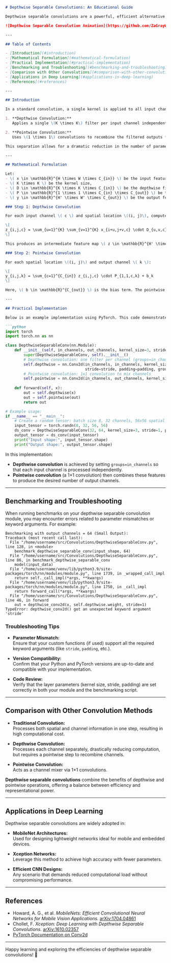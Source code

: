 ```markdown
# Depthwise Separable Convolutions: An Educational Guide

Depthwise separable convolutions are a powerful, efficient alternative to traditional convolution operations in deep neural networks. They decompose the standard convolution into two separate steps—a depthwise convolution and a pointwise convolution—to reduce computational cost and model size without sacrificing accuracy.

![Depthwise Separable Convolution Animation](https://github.com/ZaGrayWolf/Types_of_Convolutions/blob/main/Depthwise_Separable_Convolutions/depthwise-separable-convolution-animation-3x3-kernel.gif)

---

## Table of Contents

- [Introduction](#introduction)
- [Mathematical Formulation](#mathematical-formulation)
- [Practical Implementation](#practical-implementation)
- [Benchmarking and Troubleshooting](#benchmarking-and-troubleshooting)
- [Comparison with Other Convolutions](#comparison-with-other-convolutions)
- [Applications in Deep Learning](#applications-in-deep-learning)
- [References](#references)

---

## Introduction

In a standard convolution, a single kernel is applied to all input channels simultaneously, mixing both spatial and channel information in one step. **Depthwise separable convolutions** break this into two sequential operations:

1. **Depthwise Convolution:**  
   Applies a single \(K \times K\) filter per input channel independently, filtering spatial information.

2. **Pointwise Convolution:**  
   Uses \(1 \times 1\) convolutions to recombine the filtered outputs from the depthwise step across channels.

This separation allows for a dramatic reduction in the number of parameters and the amount of computation required, which is especially beneficial for mobile and embedded applications.

---

## Mathematical Formulation

Let:
- \( x \in \mathbb{R}^{H \times W \times C_{in}} \) be the input feature map,
- \( K \times K \) be the kernel size,
- \( D \in \mathbb{R}^{K \times K \times C_{in}} \) be the depthwise filter,
- \( P \in \mathbb{R}^{1 \times 1 \times C_{in} \times C_{out}} \) be the pointwise filter,
- \( y \in \mathbb{R}^{H' \times W' \times C_{out}} \) be the output feature map.

### Step 1: Depthwise Convolution

For each input channel \( c \) and spatial location \((i, j)\), compute:

\[
z_{i,j,c} = \sum_{u=1}^{K} \sum_{v=1}^{K} x_{i+u,j+v,c} \cdot D_{u,v,c}
\]

This produces an intermediate feature map \( z \in \mathbb{R}^{H' \times W' \times C_{in}} \).

### Step 2: Pointwise Convolution

For each spatial location \((i, j)\) and output channel \( k \):

\[
y_{i,j,k} = \sum_{c=1}^{C_{in}} z_{i,j,c} \cdot P_{1,1,c,k} + b_k
\]

Here, \( b \in \mathbb{R}^{C_{out}} \) is the bias term. The pointwise convolution recombines the channels, resulting in the final output.

---

## Practical Implementation

Below is an example implementation using PyTorch. This code demonstrates how to build a depthwise separable convolution module:

```python
import torch
import torch.nn as nn

class DepthwiseSeparableConv(nn.Module):
    def __init__(self, in_channels, out_channels, kernel_size=3, stride=1, padding=1):
        super(DepthwiseSeparableConv, self).__init__()
        # Depthwise convolution: one filter per channel (groups=in_channels)
        self.depthwise = nn.Conv2d(in_channels, in_channels, kernel_size=kernel_size,
                                   stride=stride, padding=padding, groups=in_channels, bias=False)
        # Pointwise convolution: 1x1 convolution to mix channels
        self.pointwise = nn.Conv2d(in_channels, out_channels, kernel_size=1, bias=True)
    
    def forward(self, x):
        out = self.depthwise(x)
        out = self.pointwise(out)
        return out

# Example usage:
if __name__ == "__main__":
    # Create a random tensor: batch size 8, 32 channels, 56x56 spatial dimensions
    input_tensor = torch.randn(8, 32, 56, 56)
    ds_conv = DepthwiseSeparableConv(32, 64, kernel_size=3, stride=1, padding=1)
    output_tensor = ds_conv(input_tensor)
    print("Input shape:", input_tensor.shape)
    print("Output shape:", output_tensor.shape)
```

In this implementation:
- **Depthwise convolution** is achieved by setting `groups=in_channels` so that each input channel is processed independently.
- **Pointwise convolution** (a 1×1 convolution) then combines these features to produce the desired number of output channels.

---

## Benchmarking and Troubleshooting

When running benchmarks on your depthwise separable convolution module, you may encounter errors related to parameter mismatches or keyword arguments. For example:

```plaintext
Benchmarking with output channels = 64 (Small Output):
Traceback (most recent call last):
  File "/home/username/src/Convolutions/DepthwiseSeparableConv.py", line 128, in <module>
    benchmark_depthwise_separable_conv(input_shape, 64)
  File "/home/username/src/Convolutions/DepthwiseSeparableConv.py", line 86, in benchmark_depthwise_separable_conv
    model(input_data)
  File "/home/username/venv/lib/python3.9/site-packages/torch/nn/modules/module.py", line 1739, in _wrapped_call_impl
    return self._call_impl(*args, **kwargs)
  File "/home/username/venv/lib/python3.9/site-packages/torch/nn/modules/module.py", line 1750, in _call_impl
    return forward_call(*args, **kwargs)
  File "/home/username/src/Convolutions/DepthwiseSeparableConv.py", line 46, in forward
    out = depthwise_conv2d(x, self.depthwise.weight, stride=1)
TypeError: depthwise_conv2d() got an unexpected keyword argument 'stride'
```

### Troubleshooting Tips

- **Parameter Mismatch:**  
  Ensure that your custom functions (if used) support all the required keyword arguments (like `stride`, `padding`, etc.).
  
- **Version Compatibility:**  
  Confirm that your Python and PyTorch versions are up-to-date and compatible with your implementation.
  
- **Code Review:**  
  Verify that the layer parameters (kernel size, stride, padding) are set correctly in both your module and the benchmarking script.

---

## Comparison with Other Convolution Methods

- **Traditional Convolution:**  
  Processes both spatial and channel information in one step, resulting in high computational cost.
  
- **Depthwise Convolution:**  
  Processes each channel separately, drastically reducing computation, but requires a pointwise step to recombine channels.
  
- **Pointwise Convolution:**  
  Acts as a channel mixer via 1×1 convolutions.  
 
**Depthwise separable convolutions** combine the benefits of depthwise and pointwise operations, offering a balance between efficiency and representational power.

---

## Applications in Deep Learning

Depthwise separable convolutions are widely adopted in:
- **MobileNet Architectures:**  
  Used for designing lightweight networks ideal for mobile and embedded devices.
  
- **Xception Networks:**  
  Leverage this method to achieve high accuracy with fewer parameters.
  
- **Efficient CNN Designs:**  
  Any scenario that demands reduced computational load without compromising performance.

---

## References

- Howard, A. G., et al. *MobileNets: Efficient Convolutional Neural Networks for Mobile Vision Applications.* [arXiv:1704.04861](https://arxiv.org/abs/1704.04861)
- Chollet, F. *Xception: Deep Learning with Depthwise Separable Convolutions.* [arXiv:1610.02357](https://arxiv.org/abs/1610.02357)
- [PyTorch Documentation on Conv2d](https://pytorch.org/docs/stable/generated/torch.nn.Conv2d.html)

---

Happy learning and exploring the efficiencies of depthwise separable convolutions! 🚀
```

